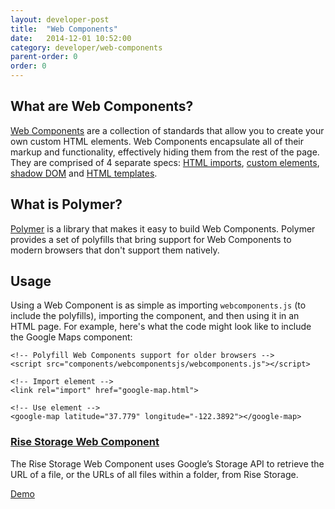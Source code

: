 ```yaml
---
layout: developer-post
title:  "Web Components"
date:   2014-12-01 10:52:00
category: developer/web-components
parent-order: 0
order: 0
---
```


## What are Web Components?
[Web Components](http://webcomponents.org/) are a collection of standards that allow you to create your own custom HTML elements. Web Components encapsulate all of their markup and functionality, effectively hiding them from the rest of the page. They are comprised of 4 separate specs: [HTML imports](http://www.html5rocks.com/en/tutorials/webcomponents/imports/), [custom elements](http://www.html5rocks.com/en/tutorials/webcomponents/customelements/), [shadow DOM](http://www.html5rocks.com/en/tutorials/webcomponents/shadowdom/) and [HTML templates](http://www.html5rocks.com/en/tutorials/webcomponents/template/).

## What is Polymer?
[Polymer](https://www.polymer-project.org/) is a library that makes it easy to build Web Components. Polymer provides a set of polyfills that bring support for Web Components to modern browsers that don't support them natively.

## Usage
Using a Web Component is as simple as importing `webcomponents.js` (to include the polyfills), importing the component, and then using it in an HTML page. For example, here's what the code might look like to include the Google Maps component:

```
<!-- Polyfill Web Components support for older browsers -->
<script src="components/webcomponentsjs/webcomponents.js"></script>

<!-- Import element -->
<link rel="import" href="google-map.html">

<!-- Use element -->
<google-map latitude="37.779" longitude="-122.3892"></google-map>
```

### [Rise Storage Web Component](https://github.com/Rise-Vision/web-component-rise-storage)
The Rise Storage Web Component uses Google’s Storage API to retrieve the URL of a file, or the URLs of all files within a folder, from Rise Storage.

[Demo](http://rise-vision.github.io/web-component-rise-storage/demo.html)